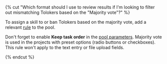 {% cut "Which format should I use to review results if I'm looking to filter out mismatching Tolokers based on the "Majority vote"?" %}

To assign a skill to or ban Tolokers based on the majority vote, add a relevant [rule](../../../concepts/mvote.md) to the pool.

Don't forget to enable **Keep task order** in the [pool parameters](../../../concepts/pool-main.md#pool-params). Majority vote is used in the projects with preset options (radio buttons or checkboxes). This rule won't apply to the text entry or file upload fields.

{% endcut %}
